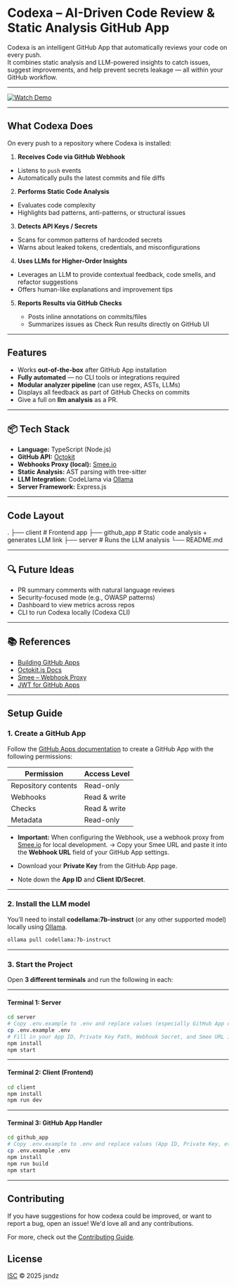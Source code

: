 # Codexa – AI-Driven Code Review & Static Analysis GitHub App

Codexa is an intelligent GitHub App that automatically reviews your code on every push.  
It combines static analysis and LLM-powered insights to catch issues, suggest improvements, and help prevent secrets leakage — all within your GitHub workflow.

---

[![Watch Demo](https://img.youtube.com/vi/lh2DtaT6jxw/0.jpg)](https://www.youtube.com/watch?v=lh2DtaT6jxw)

---

## What Codexa Does

On every push to a repository where Codexa is installed:

1.  **Receives Code via GitHub Webhook**

- Listens to `push` events
- Automatically pulls the latest commits and file diffs

2.  **Performs Static Code Analysis**

- Evaluates code complexity
- Highlights bad patterns, anti-patterns, or structural issues

3.  **Detects API Keys / Secrets**

- Scans for common patterns of hardcoded secrets
- Warns about leaked tokens, credentials, and misconfigurations

4.  **Uses LLMs for Higher-Order Insights**

- Leverages an LLM to provide contextual feedback, code smells, and refactor suggestions
- Offers human-like explanations and improvement tips

5. **Reports Results via GitHub Checks**

   - Posts inline annotations on commits/files
   - Summarizes issues as Check Run results directly on GitHub UI

---

## Features

- Works **out-of-the-box** after GitHub App installation
- **Fully automated** — no CLI tools or integrations required
- **Modular analyzer pipeline** (can use regex, ASTs, LLMs)
- Displays all feedback as part of GitHub Checks on commits
- Give a full on **llm analysis** as a PR.

---

## 📦 Tech Stack

- **Language:** TypeScript (Node.js)
- **GitHub API:** [Octokit](https://github.com/octokit/octokit.js)
- **Webhooks Proxy (local):** [Smee.io](https://smee.io/)
- **Static Analysis:** AST parsing with tree-sitter
- **LLM Integration:** CodeLlama via [Ollama](https://ollama.com/)
- **Server Framework:** Express.js

---

## Code Layout

.
├── client # Frontend app
├── github_app # Static code analysis + generates LLM link
├── server # Runs the LLM analysis
└── README.md

---

## 🔍 Future Ideas

- PR summary comments with natural language reviews
- Security-focused mode (e.g., OWASP patterns)
- Dashboard to view metrics across repos
- CLI to run Codexa locally (Codexa CLI)

---

## 📚 References

- [Building GitHub Apps](https://docs.github.com/en/apps)
- [Octokit.js Docs](https://octokit.github.io/rest.js/)
- [Smee – Webhook Proxy](https://smee.io/)
- [JWT for GitHub Apps](https://docs.github.com/en/apps/creating-github-apps/authenticating-with-a-github-app)

---

## Setup Guide

### 1. Create a GitHub App

Follow the [GitHub Apps documentation](https://docs.github.com/en/apps/creating-github-apps/about-creating-github-apps/about-creating-github-apps) to create a GitHub App with the following permissions:

| Permission          | Access Level |
| ------------------- | ------------ |
| Repository contents | Read-only    |
| Webhooks            | Read & write |
| Checks              | Read & write |
| Metadata            | Read-only    |

- **Important:** When configuring the Webhook, use a webhook proxy from [Smee.io](https://smee.io/) for local development.
  → Copy your Smee URL and paste it into the **Webhook URL** field of your GitHub App settings.

- Download your **Private Key** from the GitHub App page.

- Note down the **App ID** and **Client ID/Secret**.

---

### 2. Install the LLM model

You’ll need to install **codellama:7b-instruct** (or any other supported model) locally using [Ollama](https://ollama.com/).

```bash
ollama pull codellama:7b-instruct
```

---

### 3. Start the Project

Open **3 different terminals** and run the following in each:

---

#### Terminal 1: Server

```bash
cd server
# Copy .env.example to .env and replace values (especially GitHub App credentials, Ollama endpoint, etc.)
cp .env.example .env
# Fill in your App ID, Private Key Path, Webhook Secret, and Smee URL in the .env file
npm install
npm start
```

---

#### Terminal 2: Client (Frontend)

```bash
cd client
npm install
npm run dev
```

---

#### Terminal 3: GitHub App Handler

```bash
cd github_app
# Copy .env.example to .env and replace values (App ID, Private Key, etc.)
cp .env.example .env
npm install
npm run build
npm start
```

---

## Contributing

If you have suggestions for how codexa could be improved, or want to report a bug, open an issue! We'd love all and any contributions.

For more, check out the [Contributing Guide](CONTRIBUTING.md).

## License

[ISC](LICENSE) © 2025 jsndz
